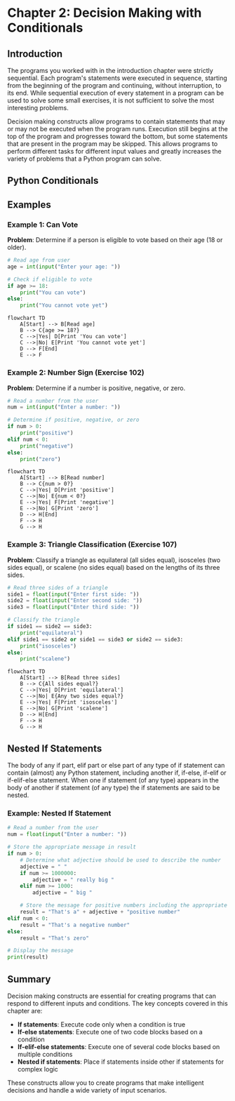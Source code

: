 # Chapter 2: Decision Making with Conditionals

## Introduction

The programs you worked with in the introduction chapter were strictly sequential. Each program's statements were
executed in sequence, starting from the beginning of the program and continuing, without interruption, to its end. While
sequential execution of every statement in a program can be used to solve some small exercises, it is not sufficient to
solve the most interesting problems.

Decision making constructs allow programs to contain statements that may or may not be executed when the program runs.
Execution still begins at the top of the program and progresses toward the bottom, but some statements that are present
in the program may be skipped. This allows programs to perform different tasks for different input values and greatly
increases the variety of problems that a Python program can solve.

## Python Conditionals

## Examples

### Example 1: Can Vote

**Problem**: Determine if a person is eligible to vote based on their age (18 or older).

```python
# Read age from user
age = int(input("Enter your age: "))

# Check if eligible to vote
if age >= 18:
    print("You can vote")
else:
    print("You cannot vote yet")
```

```mermaid
flowchart TD
    A[Start] --> B[Read age]
    B --> C{age >= 18?}
    C -->|Yes| D[Print 'You can vote']
    C -->|No| E[Print 'You cannot vote yet']
    D --> F[End]
    E --> F
```

### Example 2: Number Sign (Exercise 102)

**Problem**: Determine if a number is positive, negative, or zero.

```python
# Read a number from the user
num = int(input("Enter a number: "))

# Determine if positive, negative, or zero
if num > 0:
    print("positive")
elif num < 0:
    print("negative")
else:
    print("zero")
```

```mermaid
flowchart TD
    A[Start] --> B[Read number]
    B --> C{num > 0?}
    C -->|Yes| D[Print 'positive']
    C -->|No| E{num < 0?}
    E -->|Yes| F[Print 'negative']
    E -->|No| G[Print 'zero']
    D --> H[End]
    F --> H
    G --> H
```

### Example 3: Triangle Classification (Exercise 107)

**Problem**: Classify a triangle as equilateral (all sides equal), isosceles (two sides equal), or scalene (no sides
equal) based on the lengths of its three sides.

```python
# Read three sides of a triangle
side1 = float(input("Enter first side: "))
side2 = float(input("Enter second side: "))
side3 = float(input("Enter third side: "))

# Classify the triangle
if side1 == side2 == side3:
    print("equilateral")
elif side1 == side2 or side1 == side3 or side2 == side3:
    print("isosceles")
else:
    print("scalene")
```

```mermaid
flowchart TD
    A[Start] --> B[Read three sides]
    B --> C{All sides equal?}
    C -->|Yes| D[Print 'equilateral']
    C -->|No| E{Any two sides equal?}
    E -->|Yes| F[Print 'isosceles']
    E -->|No| G[Print 'scalene']
    D --> H[End]
    F --> H
    G --> H
```

## Nested If Statements

The body of any if part, elif part or else part of any type of if statement can contain (almost) any Python statement,
including another if, if-else, if-elif or if-elif-else statement. When one if statement (of any type) appears in the
body of another if statement (of any type) the if statements are said to be nested.

### Example: Nested If Statement

```python
# Read a number from the user
num = float(input("Enter a number: "))

# Store the appropriate message in result
if num > 0:
    # Determine what adjective should be used to describe the number
    adjective = " "
    if num >= 1000000:
        adjective = " really big "
    elif num >= 1000:
        adjective = " big "

    # Store the message for positive numbers including the appropriate adjective
    result = "That's a" + adjective + "positive number"
elif num < 0:
    result = "That's a negative number"
else:
    result = "That's zero"

# Display the message
print(result)
```

## Summary

Decision making constructs are essential for creating programs that can respond to different inputs and conditions. The
key concepts covered in this chapter are:

- **If statements**: Execute code only when a condition is true
- **If-else statements**: Execute one of two code blocks based on a condition
- **If-elif-else statements**: Execute one of several code blocks based on multiple conditions
- **Nested if statements**: Place if statements inside other if statements for complex logic

These constructs allow you to create programs that make intelligent decisions and handle a wide variety of input
scenarios.
